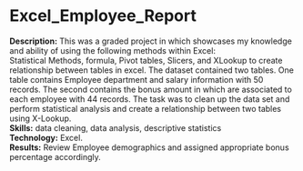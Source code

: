 # Excel_Employee_Report

**Description:** This was a graded project in which showcases my knowledge and ability of using the following methods within Excel:  
Statistical Methods, formula, Pivot tables, Slicers, and XLookup to create relationship between tables in excel. 
The dataset contained two tables. One table contains Employee department and salary information with 50 records. The second contains the bonus amount in which are associated to each employee with 44 records. The task was to clean up the data set and perform statistical analysis and create a relationship between two tables using X-Lookup.   
**Skills:** data cleaning, data analysis, descriptive statistics  
**Technology:** Excel.  
**Results:** Review Employee demographics and assigned appropriate bonus percentage accordingly.  
